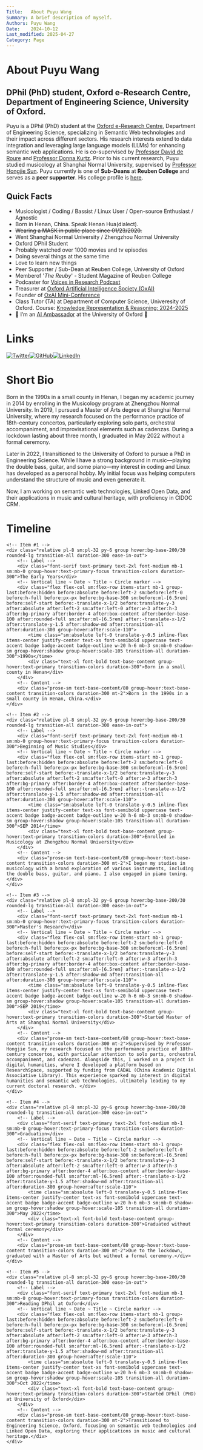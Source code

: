 ```yaml
---
Title:   About Puyu Wang
Summary: A brief description of myself.
Authors: Puyu Wang
Date:    2024-10-12
Last_modified: 2025-04-27
Category: Page
---
```

# About Puyu Wang

## DPhil (PhD) student, Oxford e-Research Centre, Department of Engineering Science, University of Oxford.  
Puyu is a DPhil (PhD) student at the [Oxford e-Research Centre](https://oerc.ox.ac.uk/), Department of Engineering Science, specializing in Semantic Web technologies and their impact across different sectors. His research interests extend to data integration and leveraging large language models (LLMs) for enhancing semantic web applications. He is co-supervised by [Professor David de Roure](https://eng.ox.ac.uk/people/david-de-roure/) and [Professor Donna Kurtz](https://eng.ox.ac.uk/people/donna-kurtz/). Prior to his current research, Puyu studied musicology at Shanghai Normal University, supervised by [Professor Hongjie Sun](https://drsun.online/%e4%b8%aa%e4%ba%ba%e8%b5%84%e6%96%99/). 
Puyu currently is one of **Sub-Deans** at **Reuben College** and serves as a **peer supporter**. His college profile is [here](https://reuben.ox.ac.uk/people/puyu-wang). 


## Quick Facts

- Musicologist / Coding / Bassist / Linux User / Open-source Enthusiast / Agnostic
- Born in Henan, China. Speak Henan Hua(dialect).   
- ~~Wearing a MASK in public place since 01/23/2020.~~
- Went Shanghai Normal University / Zhengzhou Normal University
- Oxford DPhil Student
- Probably watched over 1000 movies and tv episodes
- Doing several things at the same time
- Love to learn new things
- Peer Supporter / Sub-Dean at Reuben College, University of Oxford
- Memberof '_The Reuby_' - Student Magazine of Reuben College
- Podcaster for [Voices in Research Podcast](https://www.voicesinresearch.co.uk/)
- Treasurer at [Oxford ArtificiaI Intelligence Society (OxAI)](https://www.oxai.org/theteam)
- Founder of [OxAI Mini-Conference](https://www.oxai.org/mini-conference)
- Class Tutor (TA) at Department of Computer Science, Univeresity of Oxford. Course: [Knowledge Representation & Reasoning:  2024-2025](https://www.cs.ox.ac.uk/teaching/courses/2024-2025/KRR/)  
- 🤖 I’m an [AI Ambassador](https://staff.web.ox.ac.uk/digital/services/competency-centres/ai-and-ml) at the University of Oxford 🤖


# Links

[![Twitter](https://img.shields.io/badge/Twitter-1DA1F2?style=for-the-badge&logo=twitter&logoColor=white)](https://twitter.com/puyu1001)[![GitHub](https://img.shields.io/badge/GitHub-181717?style=for-the-badge&logo=github&logoColor=white)](https://github.com/PaulWang1905)[![LinkedIn](https://img.shields.io/badge/LinkedIn-0077B5?style=for-the-badge&logo=linkedin&logoColor=white)](https://www.linkedin.com/in/puyu-wang/)

# Short Bio

Born in the 1990s in a small county in Henan, I began my academic journey in 2014 by enrolling in the Musicology program at Zhengzhou Normal University. In 2019, I pursued a Master of Arts degree at Shanghai Normal University, where my research focused on the performance practice of 18th-century concertos, particularly exploring solo parts, orchestral accompaniment, and improvisational elements such as cadenzas. During a lockdown lasting about three month, I graduated in May 2022 without a formal ceremony.

Later in 2022, I transitioned to the University of Oxford to pursue a PhD in Engineering Science. While I have a strong background in music—playing the double bass, guitar, and some piano—my interest in coding and Linux has developed as a personal hobby. My initial focus was helping computers understand the structure of music and even generate it.

Now, I am working on semantic web technologies, Linked Open Data, and their applications in music and cultural heritage, with proficiency in CIDOC CRM.

# Timeline
<div class="relative max-w-4xl mx-auto px-4 py-12 bg-base-100 rounded-xl shadow-sm">

    <!-- Item #1 -->
    <div class="relative pl-8 sm:pl-32 py-6 group hover:bg-base-200/30 rounded-lg transition-all duration-300 ease-in-out">
        <!-- Label -->
        <div class="font-serif text-primary text-2xl font-medium mb-1 sm:mb-0 group-hover:text-primary-focus transition-colors duration-300">The Early Years</div>
        <!-- Vertical line ~ Date ~ Title ~ Circle marker -->
        <div class="flex flex-col sm:flex-row items-start mb-1 group-last:before:hidden before:absolute before:left-2 sm:before:left-0 before:h-full before:px-px before:bg-base-300 sm:before:ml-[6.5rem] before:self-start before:-translate-x-1/2 before:translate-y-3 after:absolute after:left-2 sm:after:left-0 after:w-3 after:h-3 after:bg-primary after:border-4 after:box-content after:border-base-100 after:rounded-full sm:after:ml-[6.5rem] after:-translate-x-1/2 after:translate-y-1.5 after:shadow-md after:transition-all after:duration-300 group-hover:after:scale-110">
            <time class="sm:absolute left-0 translate-y-0.5 inline-flex items-center justify-center text-xs font-semibold uppercase text-accent badge badge-accent badge-outline w-20 h-6 mb-3 sm:mb-0 shadow-sm group-hover:shadow group-hover:scale-105 transition-all duration-300">1990s</time>
            <div class="text-xl font-bold text-base-content group-hover:text-primary transition-colors duration-300">Born in a small county in Henan</div>
        </div>
        <!-- Content -->
        <div class="prose-sm text-base-content/80 group-hover:text-base-content transition-colors duration-300 mt-2">Born in the 1990s in a small county in Henan, China.</div>
    </div>
    
    <!-- Item #2 -->
    <div class="relative pl-8 sm:pl-32 py-6 group hover:bg-base-200/30 rounded-lg transition-all duration-300 ease-in-out">
        <!-- Label -->
        <div class="font-serif text-primary text-2xl font-medium mb-1 sm:mb-0 group-hover:text-primary-focus transition-colors duration-300">Beginning of Music Studies</div>
        <!-- Vertical line ~ Date ~ Title ~ Circle marker -->
        <div class="flex flex-col sm:flex-row items-start mb-1 group-last:before:hidden before:absolute before:left-2 sm:before:left-0 before:h-full before:px-px before:bg-base-300 sm:before:ml-[6.5rem] before:self-start before:-translate-x-1/2 before:translate-y-3 after:absolute after:left-2 sm:after:left-0 after:w-3 after:h-3 after:bg-primary after:border-4 after:box-content after:border-base-100 after:rounded-full sm:after:ml-[6.5rem] after:-translate-x-1/2 after:translate-y-1.5 after:shadow-md after:transition-all after:duration-300 group-hover:after:scale-110">
            <time class="sm:absolute left-0 translate-y-0.5 inline-flex items-center justify-center text-xs font-semibold uppercase text-accent badge badge-accent badge-outline w-20 h-6 mb-3 sm:mb-0 shadow-sm group-hover:shadow group-hover:scale-105 transition-all duration-300">SEP 2014</time>
            <div class="text-xl font-bold text-base-content group-hover:text-primary transition-colors duration-300">Enrolled in Musicology at Zhengzhou Normal University</div>
        </div>
        <!-- Content -->
        <div class="prose-sm text-base-content/80 group-hover:text-base-content transition-colors duration-300 mt-2">I began my studies in musicology with a broad exploration of various instruments, including the double bass, guitar, and piano. I also engaged in piano tuning. </div>
    </div>
    
    <!-- Item #3 -->
    <div class="relative pl-8 sm:pl-32 py-6 group hover:bg-base-200/30 rounded-lg transition-all duration-300 ease-in-out">
        <!-- Label -->
        <div class="font-serif text-primary text-2xl font-medium mb-1 sm:mb-0 group-hover:text-primary-focus transition-colors duration-300">Master's Research</div>
        <!-- Vertical line ~ Date ~ Title ~ Circle marker -->
        <div class="flex flex-col sm:flex-row items-start mb-1 group-last:before:hidden before:absolute before:left-2 sm:before:left-0 before:h-full before:px-px before:bg-base-300 sm:before:ml-[6.5rem] before:self-start before:-translate-x-1/2 before:translate-y-3 after:absolute after:left-2 sm:after:left-0 after:w-3 after:h-3 after:bg-primary after:border-4 after:box-content after:border-base-100 after:rounded-full sm:after:ml-[6.5rem] after:-translate-x-1/2 after:translate-y-1.5 after:shadow-md after:transition-all after:duration-300 group-hover:after:scale-110">
            <time class="sm:absolute left-0 translate-y-0.5 inline-flex items-center justify-center text-xs font-semibold uppercase text-accent badge badge-accent badge-outline w-20 h-6 mb-3 sm:mb-0 shadow-sm group-hover:shadow group-hover:scale-105 transition-all duration-300">SEP 2019</time>
            <div class="text-xl font-bold text-base-content group-hover:text-primary transition-colors duration-300">Started Master of Arts at Shanghai Normal University</div>
        </div>
        <!-- Content -->
        <div class="prose-sm text-base-content/80 group-hover:text-base-content transition-colors duration-300 mt-2">Supervised by Professor Hongjie Sun, my research focused on the performance practice of 18th-century concertos, with particular attention to solo parts, orchestral accompaniment, and cadenzas. Alongside this, I worked on a project in digital humanities, where I developed a platform based on ResearchSpace, supported by funding from CADAL (China Academic Digital Associative Library). This experience sparked my interest in digital humanities and semantic web technologies, ultimately leading to my current doctoral research. </div>
    </div>

    <!-- Item #4 -->
    <div class="relative pl-8 sm:pl-32 py-6 group hover:bg-base-200/30 rounded-lg transition-all duration-300 ease-in-out">
        <!-- Label -->
        <div class="font-serif text-primary text-2xl font-medium mb-1 sm:mb-0 group-hover:text-primary-focus transition-colors duration-300">Graduation</div>
        <!-- Vertical line ~ Date ~ Title ~ Circle marker -->
        <div class="flex flex-col sm:flex-row items-start mb-1 group-last:before:hidden before:absolute before:left-2 sm:before:left-0 before:h-full before:px-px before:bg-base-300 sm:before:ml-[6.5rem] before:self-start before:-translate-x-1/2 before:translate-y-3 after:absolute after:left-2 sm:after:left-0 after:w-3 after:h-3 after:bg-primary after:border-4 after:box-content after:border-base-100 after:rounded-full sm:after:ml-[6.5rem] after:-translate-x-1/2 after:translate-y-1.5 after:shadow-md after:transition-all after:duration-300 group-hover:after:scale-110">
            <time class="sm:absolute left-0 translate-y-0.5 inline-flex items-center justify-center text-xs font-semibold uppercase text-accent badge badge-accent badge-outline w-20 h-6 mb-3 sm:mb-0 shadow-sm group-hover:shadow group-hover:scale-105 transition-all duration-300">May 2022</time>
            <div class="text-xl font-bold text-base-content group-hover:text-primary transition-colors duration-300">Graduated without formal ceremony</div>
        </div>
        <!-- Content -->
        <div class="prose-sm text-base-content/80 group-hover:text-base-content transition-colors duration-300 mt-2">Due to the lockdown, graduated with a Master of Arts but without a formal ceremony.</div>
    </div>
    
    <!-- Item #5 -->
    <div class="relative pl-8 sm:pl-32 py-6 group hover:bg-base-200/30 rounded-lg transition-all duration-300 ease-in-out">
        <!-- Label -->
        <div class="font-serif text-primary text-2xl font-medium mb-1 sm:mb-0 group-hover:text-primary-focus transition-colors duration-300">Reading DPhil at Oxford</div>
        <!-- Vertical line ~ Date ~ Title ~ Circle marker -->
        <div class="flex flex-col sm:flex-row items-start mb-1 group-last:before:hidden before:absolute before:left-2 sm:before:left-0 before:h-full before:px-px before:bg-base-300 sm:before:ml-[6.5rem] before:self-start before:-translate-x-1/2 before:translate-y-3 after:absolute after:left-2 sm:after:left-0 after:w-3 after:h-3 after:bg-primary after:border-4 after:box-content after:border-base-100 after:rounded-full sm:after:ml-[6.5rem] after:-translate-x-1/2 after:translate-y-1.5 after:shadow-md after:transition-all after:duration-300 group-hover:after:scale-110">
            <time class="sm:absolute left-0 translate-y-0.5 inline-flex items-center justify-center text-xs font-semibold uppercase text-accent badge badge-accent badge-outline w-20 h-6 mb-3 sm:mb-0 shadow-sm group-hover:shadow group-hover:scale-105 transition-all duration-300">Oct 2022</time>
            <div class="text-xl font-bold text-base-content group-hover:text-primary transition-colors duration-300">Started DPhil (PHD) at University of Oxford</div>
        </div>
        <!-- Content -->
        <div class="prose-sm text-base-content/80 group-hover:text-base-content transition-colors duration-300 mt-2">Transitioned to Engineering Science, Oxford, focusing on semantic web technologies and Linked Open Data, exploring their applications in music and cultural heritage.</div>
    </div>

</div>